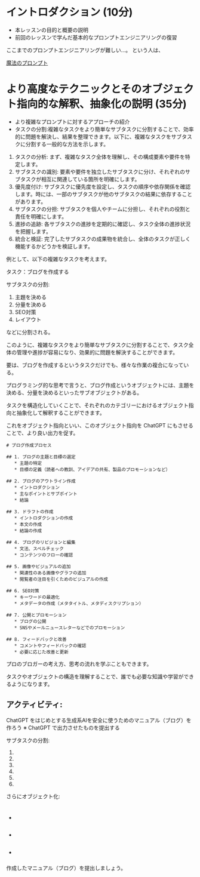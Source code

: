 # イントロダクション (10分)
- 本レッスンの目的と概要の説明
- 前回のレッスンで学んだ基本的なプロンプトエンジニアリングの復習

ここまでのプロンプトエンジニアリングが難しい...。
という人は、

[魔法のプロンプト](https://github.com/moshimoshipandasan/2023aoyama_ai/blob/main/%E3%83%97%E3%83%AD%E3%83%B3%E3%83%97%E3%83%88%E4%BE%8B/06_2%E5%86%8D%E5%B8%B0%E5%87%A6%E7%90%86SPQA%E3%82%A2%E3%83%BC%E3%82%AD%E3%83%86%E3%82%AF%E3%83%81%E3%83%A3%E3%83%BCen.md)


# より高度なテクニックとそのオブジェクト指向的な解釈、抽象化の説明 (35分)
- より複雑なプロンプトに対するアプローチの紹介
- タスクの分割:複雑なタスクをより簡単なサブタスクに分割することで、効率的に問題を解決し、結果を整理できます。以下に、複雑なタスクをサブタスクに分割する一般的な方法を示します。

1. タスクの分析: まず、複雑なタスク全体を理解し、その構成要素や要件を特定します。
2. サブタスクの識別: 要素や要件を独立したサブタスクに分け、それぞれのサブタスクが相互に関連している箇所を明確にします。
3. 優先度付け: サブタスクに優先度を設定し、タスクの順序や依存関係を確認します。時には、一部のサブタスクが他のサブタスクの結果に依存することがあります。
4. サブタスクの分担: サブタスクを個人やチームに分担し、それぞれの役割と責任を明確にします。
5. 進捗の追跡: 各サブタスクの進捗を定期的に確認し、タスク全体の進捗状況を把握します。
6. 統合と検証: 完了したサブタスクの成果物を統合し、全体のタスクが正しく機能するかどうかを検証します。

例として、以下の複雑なタスクを考えます。

タスク：ブログを作成する

サブタスクの分割:

1. 主題を決める
2. 分量を決める
3. SEO対策
4. レイアウト

などに分割される。

このように、複雑なタスクをより簡単なサブタスクに分割することで、タスク全体の管理や進捗が容易になり、効果的に問題を解決することができます。

要は、ブログを作成するというタスクだけでも、様々な作業の複合になっている。

プログラミング的な思考で言うと、ブログ作成というオブジェクトには、主題を決める、分量を決めるといったサブオブジェクトがある。

タスクを構造化していくことで、それぞれのカテゴリーにおけるオブジェクト指向と抽象化して解釈することができます。

これをオブジェクト指向といい、このオブジェクト指向を ChatGPT にもさせることで、より良い出力を促す。

```
# ブログ作成プロセス

## 1. ブログの主題と目標の選定
   * 主題の特定
   * 目標の定義（読者への教訓、アイデアの共有、製品のプロモーションなど）

## 2. ブログのアウトライン作成
   * イントロダクション
   * 主なポイントとサブポイント
   * 結論

## 3. ドラフトの作成
   * イントロダクションの作成
   * 本文の作成
   * 結論の作成

## 4. ブログのリビジョンと編集
   * 文法、スペルチェック
   * コンテンツのフローの確認

## 5. 画像やビジュアルの追加
   * 関連性のある画像やグラフの追加
   * 閲覧者の注目を引くためのビジュアルの作成

## 6. SEO対策
   * キーワードの最適化
   * メタデータの作成（メタタイトル、メタディスクリプション）

## 7. 公開とプロモーション
   * ブログの公開
   * SNSやメールニュースレターなどでのプロモーション

## 8. フィードバックと改善
   * コメントやフィードバックの確認
   * 必要に応じた改善と更新
```

プロのブロガーの考え方、思考の流れを学ぶこともできます。

タスクやオブジェクトの構造を理解することで、誰でも必要な知識や学習ができるようになります。



## アクティビティ: 

ChatGPT をはじめとする生成系AIを安全に使うためのマニュアル（ブログ）を作ろう
※ ChatGPT で出力させたものを提出する

サブタスクの分割:

1. 
2. 
3. 
4. 
5.
6. 

さらにオブジェクト化:

# 
- 
## 
 - 
## 
 - 
### 

作成したマニュアル（ブログ）を提出しましょう。
